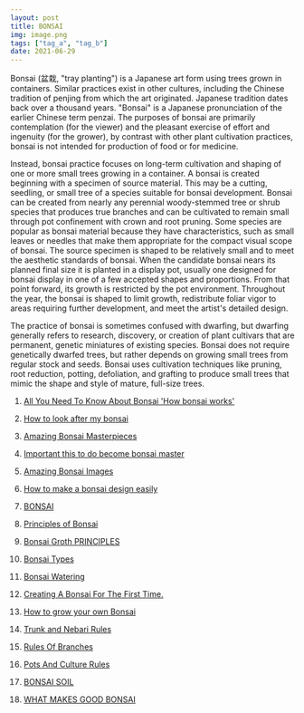 ```yaml
---
layout: post
title: BONSAI
img: image.png
tags: ["tag_a", "tag_b"]
date: 2021-06-29
---
```



Bonsai (盆栽, "tray planting") is a Japanese art form using trees grown in containers.
Similar practices exist in other cultures, including the Chinese tradition
of penjing from which the art originated. Japanese tradition dates back over a
thousand years. "Bonsai" is a Japanese pronunciation of the earlier Chinese
term penzai. The purposes of bonsai are primarily contemplation (for the viewer) and
the pleasant exercise of effort and ingenuity (for the grower), by contrast with other
plant cultivation practices, bonsai is not intended for production of food or for
medicine.
<!--adsense-->


Instead, bonsai practice focuses on long-term cultivation and shaping of
one or more small trees growing in a container.
A bonsai is created beginning with a specimen of source material. This may be a
cutting, seedling, or small tree of a species suitable for bonsai development. Bonsai
can be created from nearly any perennial woody-stemmed tree or shrub species that
produces true branches and can be cultivated to remain small through pot
confinement with crown and root pruning. Some species are popular as bonsai
material because they have characteristics, such as small leaves or needles that make
them appropriate for the compact visual scope of bonsai.
The source specimen is shaped to be relatively small and to meet the aesthetic
standards of bonsai. When the candidate bonsai nears its planned final size it is
planted in a display pot, usually one designed for bonsai display in one of a
few accepted shapes and proportions. From that point forward, its growth is
restricted by the pot environment. Throughout the year, the bonsai is shaped to limit
growth, redistribute foliar vigor to areas requiring further development, and meet
the artist's detailed design.

<!--adsense-->

The practice of bonsai is sometimes confused with dwarfing, but dwarfing generally
refers to research, discovery, or creation of plant cultivars that are permanent,
genetic miniatures of existing species. Bonsai does not require genetically dwarfed
trees, but rather depends on growing small trees from regular stock and seeds.
Bonsai uses cultivation techniques like pruning, root reduction, potting, defoliation,
and grafting to produce small trees that mimic the shape and style of mature, full-size
trees.


1. [All You Need To Know About Bonsai 'How bonsai works'](https://japanbonsaigarden.com/posts/bonsai_care/)
2. [How to look after my bonsai](https://japanbonsaigarden.com/posts/how_to_carering_your_bonsai/)
3. [Amazing Bonsai Masterpieces](https://japanbonsaigarden.com/posts/masterpieses1/)
4. [Important this to do become bonsai master](https://japanbonsaigarden.com/posts/masterpieses2/)
5. [Amazing Bonsai Images](https://japanbonsaigarden.com/posts/bonsaipost1/)
6. [How to make a bonsai design easily](https://japanbonsaigarden.com/posts/lerningguide1/)
7. [BONSAI](https://japanbonsaigarden.com/posts/introduction/)
8. [Principles of Bonsai](https://japanbonsaigarden.com/posts/principlesofbonsai/)
9. [Bonsai Groth PRINCIPLES](https://japanbonsaigarden.com/posts/bonsaigrouthprincipals/)
10. [Bonsai Types](https://japanbonsaigarden.com/posts/bonsaitypes/)
11. [Bonsai Watering](https://japanbonsaigarden.com/posts/bonsaiwatering/)
12. [Creating A Bonsai For The First Time.](https://japanbonsaigarden.com/posts/biginnerbasics/)
13. [How to grow your own Bonsai](https://japanbonsaigarden.com/posts/bonsaigrowing/)
14. [Trunk and Nebari Rules](https://japanbonsaigarden.com/posts/rulesofbonsai/)
15. [Rules Of Branches](https://japanbonsaigarden.com/posts/rulesofbranches/)
16. [Pots And Culture Rules](https://japanbonsaigarden.com/posts/potsandculturerules/)
17. [BONSAI SOIL](https://japanbonsaigarden.com/posts/bonsaisoil/)

18. [WHAT MAKES GOOD BONSAI](https://japanbonsaigarden.com/posts/whatmakesgoodbonsai/)
